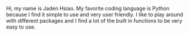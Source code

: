  Hi, my name is Jaden Hsiao. My favorite coding language is Python because I find it simple to use and very user friendly. I like to play around with different packages and I find a lot of the built in functions to be very easy to use. 
